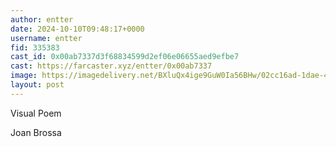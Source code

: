 ```yaml
---
author: entter
date: 2024-10-10T09:48:17+0000
username: entter
fid: 335383
cast_id: 0x00ab7337d3f68834599d2ef06e06655aed9efbe7
cast: https://farcaster.xyz/entter/0x00ab7337
image: https://imagedelivery.net/BXluQx4ige9GuW0Ia56BHw/02cc16ad-1dae-4848-fcf6-5231b1e2fa00/original
layout: post
---
```


Visual Poem

Joan Brossa

<img src='https://imagedelivery.net/BXluQx4ige9GuW0Ia56BHw/02cc16ad-1dae-4848-fcf6-5231b1e2fa00/original' alt='' referrerpolicy='no-referrer'/>
